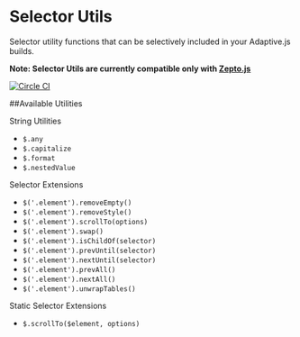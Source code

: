 Selector Utils
================

Selector utility functions that can be selectively included in your Adaptive.js builds.

**Note: Selector Utils are currently compatible only with [Zepto.js](http://zeptojs.com/)**

[![Circle CI](https://circleci.com/gh/mobify/selector-utils.png?style=shield&circle-token=8fbb0878d31fb6260af4d0518e61760df7eaa7a2)](https://circleci.com/gh/mobify/selector-utils)

##Available Utilities

String Utilities

- `$.any`
- `$.capitalize`
- `$.format`
- `$.nestedValue`

Selector Extensions

- `$('.element').removeEmpty()`
- `$('.element').removeStyle()`
- `$('.element').scrollTo(options)`
- `$('.element').swap()`
- `$('.element').isChildOf(selector)`
- `$('.element').prevUntil(selector)`
- `$('.element').nextUntil(selector)`
- `$('.element').prevAll()`
- `$('.element').nextAll()`
- `$('.element').unwrapTables()`

Static Selector Extensions

- `$.scrollTo($element, options)`
